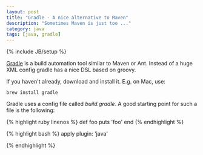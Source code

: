 ```yaml
---
layout: post
title: "Gradle - A nice alternative to Maven"
description: "Sometimes Maven is just too ..."
category: java 
tags: [java, gradle]
---
```

{% include JB/setup %}


[Gradle](https://gradle.org/) is a build automation tool similar to Maven or Ant. Instead of a huge XML config gradle has a nice DSL based on groovy.

If you haven't already, download and install it. E.g. on Mac, use:

    brew install gradle



Gradle uses a config file called *build.gradle*. A good starting point for such a file is the following:



{% highlight ruby linenos %}
def foo
  puts 'foo'
end
{% endhighlight %}





{% highlight bash %}
apply plugin: 'java'


{% endhighlight %}
